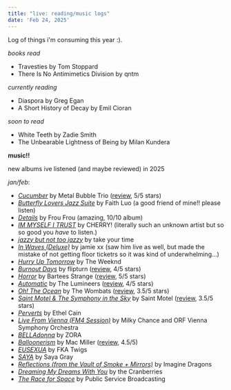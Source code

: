 ```yaml
---
title: "live: reading/music logs"
date: 'Feb 24, 2025'
---
```


Log of things i'm consuming this year :). 

*books read*
- Travesties by Tom Stoppard
- There Is No Antimimetics Division by qntm

*currently reading*
- Diaspora by Greg Egan
- A Short History of Decay by Emil Cioran

*soon to read*
- White Teeth by Zadie Smith
- The Unbearable Lightness of Being by Milan Kundera


**music!!**

new albums ive listened (and maybe reviewed) in 2025

*jan/feb*:
- *[Cucumber](https://open.spotify.com/album/3s6TEe6XNtl4zrgmfN2G4y?si=wReYoUwWR0emSGd1ktsmfQ)* by Metal Bubble Trio ([review](https://musicboard.app/clairebookworm/review/album/love-please-don-t-be-long/metal-bubble-trio/), 5/5 stars)
- *[Butterfly Lovers Jazz Suite](https://open.spotify.com/album/6F47mg1wAdWrAes2b6Srhs?si=ksbKZ2SWTkSYqxFD_q_sQA)* by Faith Luo (a good friend of mine!! please listen)
- *[Details](https://open.spotify.com/album/7rwh9WVOm4JGKAbh1xlvPc?si=bO2gkFrpQ_O5wl2IP_Zr6g)* by Frou Frou (amazing, 10/10 album)
- *[IM MYSELF I TRUST](https://open.spotify.com/album/71Of8RpSY6GnXAjbyPAq3j?si=T7FohD7fQ4ipF2eUSW2YQA)* by CHERRY! (literally such an unknown artist but so so good you *have* to listen.)
- *[jazzy but not too jazzy](https://open.spotify.com/album/7ah4nkw82m0ngQwPKrgHUc?si=G-unCVRHTdy5clAjhdQ3mA)* by take your time
- *[In Waves (Deluxe)](https://open.spotify.com/album/2XgZQ0IFRwZcqsk6RWReKS?si=pCfZf6-_Rm-DxpE9VmzXHQ)* by jamie xx (saw him live as well, but made the mistake of not getting floor ticketrs so it was kind of underwhelming...)
- *[Hurry Up Tomorrow](https://open.spotify.com/album/3OxfaVgvTxUTy7276t7SPU?si=iJ_w3Vw4SRCMoqtAOP-d9g)* by The Weeknd
- *[Burnout Days](https://open.spotify.com/album/55d55SbCCo7jCmBFvCvDBC?si=9deb600e0cfd42cd)* by flipturn ([review](https://musicboard.app/clairebookworm/review/album/burnout-days/flipturn/), 4/5 stars)
- *[Horror](https://open.spotify.com/album/63PDPkOtqUzHu8qNolREp8?si=fbc267addcf94a0b)* by Bartees Strange ([review](https://musicboard.app/clairebookworm/review/album/horror/bartees-strange/), 5/5 stars)
- *[Automatic](https://open.spotify.com/album/5WMQEzS5EBCPU5IYKSY7BM?si=1_bqEfgjTxefZphIJo3MTA)* by The Lumineers ([review](https://musicboard.app/clairebookworm/review/album/automatic/the-lumineers/), 4/5 stars)
- *[Oh! The Ocean](https://open.spotify.com/album/7jilN3HePAwS9COlqpSRR3?si=24ab5979e3b845b1)* by The Wombats ([review](https://musicboard.app/clairebookworm/review/album/oh-the-ocean/the-wombats/), 3.5/5 stars)
- *[Saint Motel & The Symphony in the Sky](https://open.spotify.com/album/7gVcYqFmfM8s0zA8ND7JWa?si=b69fd66c0acc4cb8)* by Saint Motel ([review](https://musicboard.app/clairebookworm/review/album/saint-motel-the-symphony-in-the-sky/saint-motel/), 3.5/5 stars)
- *[Perverts](https://open.spotify.com/album/3kZk3M80kQTJus45lgRKyv?si=Ib1vYlnsSvy4g9uZlZmxCg)* by Ethel Cain
- *[Live From Vienna (FM4 Session)](https://open.spotify.com/album/4QJIzstKMTo2j1slm8HYlg?si=KHrN5poGRSWpZDDuPk_nng)* by Milky Chance and ORF Vienna Symphony Orchestra
- *[BELLAdonna](https://open.spotify.com/album/2NoSej764GeW9IZpVoV54B?si=vaQR4riLQyaxXloSfW_-dA)* by ZORA
- *[Balloonerism](https://open.spotify.com/album/2ANFIaCb53iam0MBkFFoxY?si=qCEoKVVYQZWSTobdOEPnOw)* by Mac Miller ([review](https://musicboard.app/clairebookworm/review/album/balloonerism-2/mac-miller/), 4.5/5)
- *[EUSEXUA](https://open.spotify.com/album/3o1TOhMkU5FFMSJMDhXfdF?si=bVhKXkuPR9-qgQ9NRJkwxg)* by FKA Twigs
- *[SAYA](https://open.spotify.com/album/4w5yIvQJ8vlxDnMyN8A8qE?si=srKpMXWYQReSbGuhLgxTmg)* by Saya Gray
- *[Reflections (from the Vault of Smoke + Mirrors)](https://open.spotify.com/album/5IBigZKJt8uffeMjKw5uEl?si=vV5Cf-kKRzix7WgfTCK8ZQ)* by Imagine Dragons
- *[Dreaming My Dreams With You](https://open.spotify.com/album/4ftBEHJfbJz1awnWnhztdl?si=veUPWTs3TeSIbzwAkJ9UNA)* by the Cranberries
- *[The Race for Space](https://open.spotify.com/album/10QhRYxVBuSFgC5mjulTgO?si=JNRJS109QImT0BnWMzescQ)* by Public Service Broadcasting
